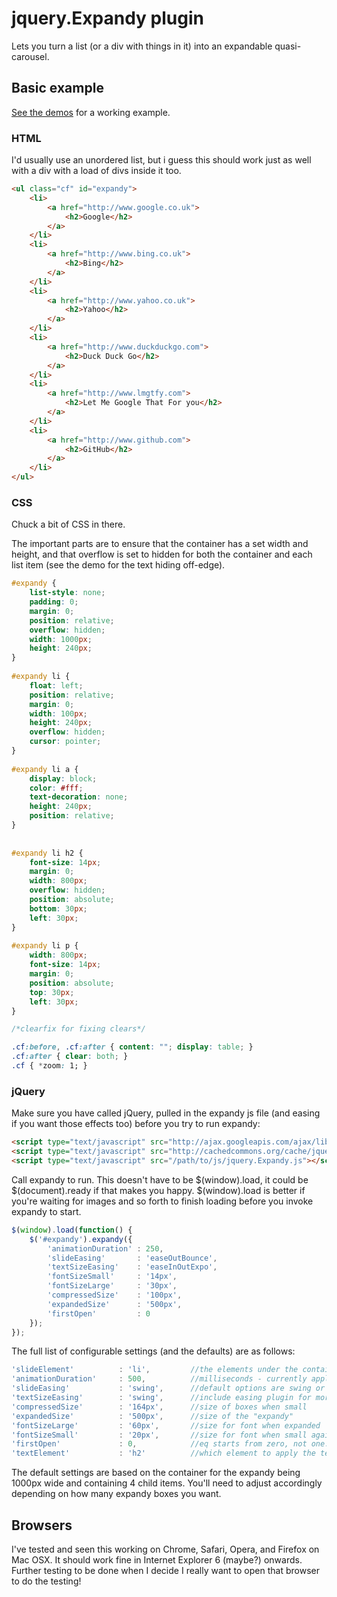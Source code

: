 # jquery.Expandy plugin

Lets you turn a list (or a div with things in it) into an expandable quasi-carousel.

## Basic example

[See the demos](pdincubus.github.com/jquery.Expandy/) for a working example.

### HTML

I'd usually use an unordered list, but i guess this should work just as well with a div with a load of divs inside it too.

```html
<ul class="cf" id="expandy">
	<li>
		<a href="http://www.google.co.uk">
			<h2>Google</h2>
		</a>
	</li>
	<li>
		<a href="http://www.bing.co.uk">
			<h2>Bing</h2>
		</a>
	</li>
	<li>
		<a href="http://www.yahoo.co.uk">
			<h2>Yahoo</h2>
		</a>
	</li>
	<li>
		<a href="http://www.duckduckgo.com">
			<h2>Duck Duck Go</h2>
		</a>
	</li>
	<li>
		<a href="http://www.lmgtfy.com">
			<h2>Let Me Google That For you</h2>
		</a>
	</li>
	<li>
		<a href="http://www.github.com">
			<h2>GitHub</h2>
		</a>
	</li>
</ul>
```

### CSS

Chuck a bit of CSS in there.

The important parts are to ensure that the container has a set width and height, and that overflow is set to hidden for both the container and each list item (see the demo for the text hiding off-edge).

```css
#expandy {
	list-style: none;
	padding: 0;
	margin: 0;
	position: relative;
	overflow: hidden;
	width: 1000px;
	height: 240px;
}
	
#expandy li {
	float: left;
	position: relative;
	margin: 0;
	width: 100px;
	height: 240px;
	overflow: hidden;
	cursor: pointer;
}
	
#expandy li a {
	display: block;
	color: #fff;
	text-decoration: none;
	height: 240px;
	position: relative;
}
	
	
#expandy li h2 {
	font-size: 14px;
	margin: 0;
	width: 800px;
	overflow: hidden;
	position: absolute;
	bottom: 30px;
	left: 30px;
}
	
#expandy li p {
	width: 800px;
	font-size: 14px;
	margin: 0;
	position: absolute;
	top: 30px;
	left: 30px;
}

/*clearfix for fixing clears*/

.cf:before, .cf:after { content: ""; display: table; }
.cf:after { clear: both; }
.cf { *zoom: 1; }
```

### jQuery

Make sure you have called jQuery, pulled in the expandy js file (and easing if you want those effects too) before you try to run expandy:

```html
<script type="text/javascript" src="http://ajax.googleapis.com/ajax/libs/jquery/1.7.1/jquery.min.js"></script>
<script type="text/javascript" src="http://cachedcommons.org/cache/jquery-easing/1.3.0/javascripts/jquery-easing-min.js"></script>
<script type="text/javascript" src="/path/to/js/jquery.Expandy.js"></script>
```

Call expandy to run. This doesn't have to be $(window).load, it could be $(document).ready if that makes you happy. $(window).load is better if you're waiting for images and so forth to finish loading before you invoke expandy to start.

```javascript
$(window).load(function() {
	$('#expandy').expandy({
		'animationDuration' : 250,
		'slideEasing'		: 'easeOutBounce',
		'textSizeEasing'	: 'easeInOutExpo',
		'fontSizeSmall'		: '14px',
		'fontSizeLarge'		: '30px',
		'compressedSize'	: '100px',
		'expandedSize'		: '500px',
		'firstOpen'			: 0
	});
});
```

The full list of configurable settings (and the defaults) are as follows:

```javascript
'slideElement' 			: 'li',			//the elements under the container that will be expandable
'animationDuration' 	: 500,			//milliseconds - currently applied to both text and box resizing
'slideEasing'			: 'swing',		//default options are swing or linear
'textSizeEasing'		: 'swing',		//include easing plugin for more options (see demo)
'compressedSize'		: '164px',		//size of boxes when small
'expandedSize'			: '500px',		//size of the "expandy"
'fontSizeLarge'			: '60px',		//size for font when expanded
'fontSizeSmall'			: '20px',		//size for font when small again (this should really match the size you've set in the css!)
'firstOpen'				: 0,			//eq starts from zero, not one. which box should be opened first automatically
'textElement'			: 'h2'			//which element to apply the text resizing on
```

The default settings are based on the container for the expandy being 1000px wide and containing 4 child items. You'll need to adjust accordingly depending on how many expandy boxes you want.

## Browsers

I've tested and seen this working on Chrome, Safari, Opera, and Firefox on Mac OSX. It should work fine in Internet Explorer 6 (maybe?) onwards. Further testing to be done when I decide I really want to open that browser to do the testing!
